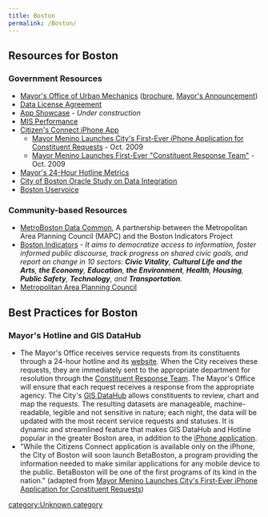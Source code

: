 ```yaml
---
title: Boston
permalink: /Boston/
---
```


Resources for Boston
--------------------

### Government Resources

-   [Mayor's Office of Urban Mechanics](http://www.cityofboston.gov/internships/default.asp) ([brochure](http://www.cityofboston.gov/internships/pdfs/BostonUrbanMechBrochureFinal.pdf), [Mayor's Announcement](http://www.cityofboston.gov/news/Default.aspx?id=3814))
-   [Data License Agreement](http://www.cityofboston.gov/mis/databoston/data_disclaimer.asp)
-   [App Showcase](http://www.cityofboston.gov/mis/databoston/apps.aspx) - *Under construction*
-   [MIS Performance](http://www.cityofboston.gov/bar/bar_mis.asp)
-   [Citizen's Connect iPhone App](http://www.cityofboston.gov/mis/apps/iphone.asp)
    -   [Mayor Menino Launches City's First-Ever iPhone Application for Constituent Requests](http://www.cityofboston.gov/news/default.aspx?id=4401) - Oct. 2009
    -   [Mayor Menino Launches First-Ever "Constituent Response Team"](http://www.cityofboston.gov/news/default.aspx?id=4391) - Oct. 2009
-   [Mayor's 24-Hour Hotline Metrics](http://hubmaps1.cityofboston.gov/datahub/)
-   [City of Boston Oracle Study on Data Integration](http://www.oracle.com/customers/snapshots/city-of-boston-hyperion-case-study.pdf)
-   [Boston Uservoice](http://opengovboston.uservoice.com/forums/41326-general)

### Community-based Resources

-   [MetroBoston Data Common](http://www.metrobostondatacommon.org/), A partnership between the Metropolitan Area Planning Council (MAPC) and the Boston Indicators Project
-   [Boston Indicators](http://www.bostonindicators.org/) - *It aims to democratize access to information, foster informed public discourse, track progress on shared civic goals, and report on change in 10 sectors: **Civic Vitality**, **Cultural Life and the Arts**, **the Economy**, **Education**, **the Environment**, **Health**, **Housing**, **Public Safety**, **Technology**, and **Transportation**.*
-   [Metropolitan Area Planning Council](http://www.mapc.org/)

Best Practices for Boston
-------------------------

### Mayor's Hotline and GIS DataHub

-   The Mayor's Office receives service requests from its constituents through a 24-hour hotline and its [website](http://www.cityofboston.gov/mayor/24). When the City receives these requests, they are immediately sent to the appropriate department for resolution through the [Constituent Response Team](http://www.cityofboston.gov/news/default.aspx?id=4391). The Mayor's Office will ensure that each request receives a response from the appropriate agency. The City's [GIS DataHub](http://hubmaps1.cityofboston.gov/datahub/) allows constituents to review, chart and map the requests. The resulting datasets are manageable, machine-readable, legible and not sensitive in nature; each night, the data will be updated with the most recent service requests and statuses. It is dynamic and streamlined feature that makes GIS DataHub and Hotline popular in the greater Boston area, in addition to the [iPhone application](http://www.cityofboston.gov/mis/apps/iphone.asp).
-   "While the Citizens Connect application is available only on the iPhone, the City of Boston will soon launch BetaBoston, a program providing the information needed to make similar applications for any mobile device to the public. BetaBoston will be one of the first programs of its kind in the nation." (adapted from [Mayor Menino Launches City's First-Ever iPhone Application for Constituent Requests](http://www.cityofboston.gov/news/default.aspx?id=4401))

[category:Unknown category](/category:Unknown_category "wikilink")
